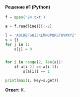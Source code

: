 #### Решение #1 (Python)
```python
f = open('24.txt')

a = f.readline()[:-2]

l = 'ABCDEFGHIJKLMNOPQRSTUVWXYZ'
s = {}
for j in l:
	s[j] = 0


for i in range(2, len(a)):
	if a[i-2] == a[i-1]:
		s[a[i]] += 1

print(max(s, key=s.get))
```

**Ответ:** K.
